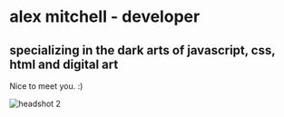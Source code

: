 # alex mitchell - developer
## specializing in the dark arts of javascript, css, html and digital art
Nice to meet you. :)

![headshot 2](https://user-images.githubusercontent.com/84036991/126854921-96d090e5-e19c-442f-bbf5-34ae9f631c54.JPG)




